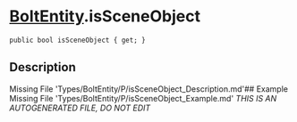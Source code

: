 # [BoltEntity](Types/BoltEntity.md).isSceneObject
`public bool isSceneObject { get; }`
## Description
Missing File 'Types/BoltEntity/P/isSceneObject_Description.md'## Example
Missing File 'Types/BoltEntity/P/isSceneObject_Example.md'
*THIS IS AN AUTOGENERATED FILE, DO NOT EDIT*
